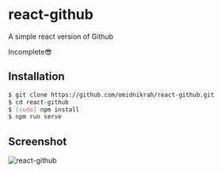 # react-github
A simple react version of Github

Incomplete😎


## Installation

```bash
$ git clone https://github.com/omidnikrah/react-github.git
$ cd react-github
$ [sudo] npm install
$ npm run serve
```


## Screenshot


![react-github](https://raw.githubusercontent.com/omidnikrah/react-github/master/screenshot.jpg)